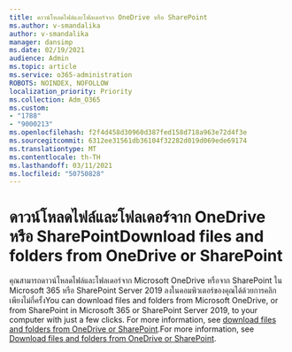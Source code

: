```yaml
---
title: ดาวน์โหลดไฟล์และโฟลเดอร์จาก OneDrive หรือ SharePoint
ms.author: v-smandalika
author: v-smandalika
manager: dansimp
ms.date: 02/19/2021
audience: Admin
ms.topic: article
ms.service: o365-administration
ROBOTS: NOINDEX, NOFOLLOW
localization_priority: Priority
ms.collection: Adm_O365
ms.custom:
- "1788"
- "9000213"
ms.openlocfilehash: f2f4d458d30960d387fed158d718a963e72d4f3e
ms.sourcegitcommit: 6312ee31561db36104f32282d019d069ede69174
ms.translationtype: MT
ms.contentlocale: th-TH
ms.lasthandoff: 03/11/2021
ms.locfileid: "50750828"
---
```

# <a name="download-files-and-folders-from-onedrive-or-sharepoint"></a><span data-ttu-id="f5090-102">ดาวน์โหลดไฟล์และโฟลเดอร์จาก OneDrive หรือ SharePoint</span><span class="sxs-lookup"><span data-stu-id="f5090-102">Download files and folders from OneDrive or SharePoint</span></span>

<span data-ttu-id="f5090-103">คุณสามารถดาวน์โหลดไฟล์และโฟลเดอร์จาก Microsoft OneDrive หรือจาก SharePoint ใน Microsoft 365 หรือ SharePoint Server 2019 ลงในคอมพิวเตอร์ของคุณได้ด้วยการคลิกเพียงไม่กี่ครั้ง</span><span class="sxs-lookup"><span data-stu-id="f5090-103">You can download files and folders from Microsoft OneDrive, or from SharePoint in Microsoft 365 or SharePoint Server 2019, to your computer with just a few clicks.</span></span> <span data-ttu-id="f5090-104">For more information, see [download files and folders from OneDrive or SharePoint](https://support.microsoft.com/office/download-files-and-folders-from-onedrive-or-sharepoint-5c7397b7-19c7-4893-84fe-d02e8fa5df05).</span><span class="sxs-lookup"><span data-stu-id="f5090-104">For more information, see [Download files and folders from OneDrive or SharePoint](https://support.microsoft.com/office/download-files-and-folders-from-onedrive-or-sharepoint-5c7397b7-19c7-4893-84fe-d02e8fa5df05).</span></span>
